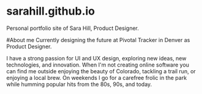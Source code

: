# sarahill.github.io
Personal portfolio site of Sara Hill, Product Designer.

#About me
Currently designing the future at Pivotal Tracker in Denver as Product Designer.

I have a strong passion for UI and UX design, exploring new ideas, new technologies, and innovation. When I'm not creating online software you can find me outside enjoying the beauty of Colorado, tackling a trail run, or enjoying a local brew. On weekends I go for a carefree frolic in the park while humming popular hits from the 80s, 90s, and today.
